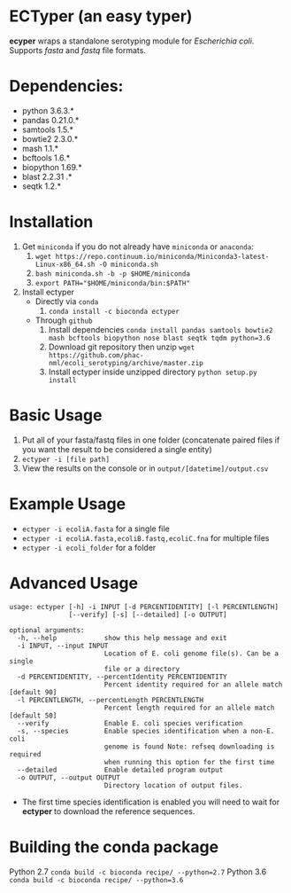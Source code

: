 # ECTyper (an easy typer)
**ecyper** wraps a standalone serotyping module for _Escherichia coli_.
Supports _fasta_ and _fastq_ file formats.

# Dependencies:
- python 3.6.3.*
- pandas 0.21.0.*
- samtools 1.5.*
- bowtie2 2.3.0.*
- mash 1.1.*
- bcftools 1.6.*
- biopython 1.69.*
- blast 2.2.31 .*
- seqtk 1.2.*

# Installation
1. Get `miniconda` if you do not already have `miniconda` or `anaconda`:
    1. `wget https://repo.continuum.io/miniconda/Miniconda3-latest-Linux-x86_64.sh -O miniconda.sh`
    1. `bash miniconda.sh -b -p $HOME/miniconda`
    1. `export PATH="$HOME/miniconda/bin:$PATH"`
2. Install ectyper  
    * Directly via `conda`
    	1. `conda install -c bioconda ectyper`
    * Through `github`
    	1. Install dependencies
          `conda install pandas samtools bowtie2 mash bcftools biopython nose blast seqtk tqdm python=3.6`
    	1. Download git repository then unzip
          `wget https://github.com/phac-nml/ecoli_serotyping/archive/master.zip`
    	1. Install ectyper inside unzipped directory
          `python setup.py install`

# Basic Usage
1. Put all of your fasta/fastq files in one folder (concatenate paired files if you want the result to be considered a single entity)
1. `ectyper -i [file path]`
1. View the results on the console or in `output/[datetime]/output.csv`

# Example Usage
* `ectyper -i ecoliA.fasta`  for a single file
* `ectyper -i ecoliA.fasta,ecoliB.fastq,ecoliC.fna`	for multiple files  
* `ectyper -i ecoli_folder`	for a folder

# Advanced Usage
```
usage: ectyper [-h] -i INPUT [-d PERCENTIDENTITY] [-l PERCENTLENGTH]
               [--verify] [-s] [--detailed] [-o OUTPUT]

optional arguments:
  -h, --help            show this help message and exit
  -i INPUT, --input INPUT
                        Location of E. coli genome file(s). Can be a single
                        file or a directory
  -d PERCENTIDENTITY, --percentIdentity PERCENTIDENTITY
                        Percent identity required for an allele match [default 90]
  -l PERCENTLENGTH, --percentLength PERCENTLENGTH
                        Percent length required for an allele match [default 50]
  --verify              Enable E. coli species verification
  -s, --species         Enable species identification when a non-E. coli
                        genome is found Note: refseq downloading is required
                        when running this option for the first time
  --detailed            Enable detailed program output
  -o OUTPUT, --output OUTPUT
                        Directory location of output files.
```
* The first time species identification is enabled you will need to wait for **ectyper** to download the reference sequences.

# Building the conda package
Python 2.7
`conda build -c bioconda recipe/ --python=2.7`
Python 3.6
`conda build -c bioconda recipe/ --python=3.6`
